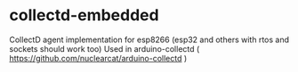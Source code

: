 # collectd-embedded
CollectD agent implementation for esp8266 (esp32 and others with rtos and sockets should work too)
Used in arduino-collectd ( https://github.com/nuclearcat/arduino-collectd )
